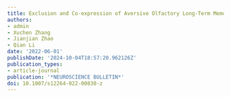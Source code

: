 ```yaml
---
title: Exclusion and Co-expression of Aversive Olfactory Long-Term Memories in Drosophila
authors:
- admin
- Xuchen Zhang
- Jianjian Zhao
- Qian Li
date: '2022-06-01'
publishDate: '2024-10-04T18:57:20.962126Z'
publication_types:
- article-journal
publication: '*NEUROSCIENCE BULLETIN*'
doi: 10.1007/s12264-022-00830-z
---
```

